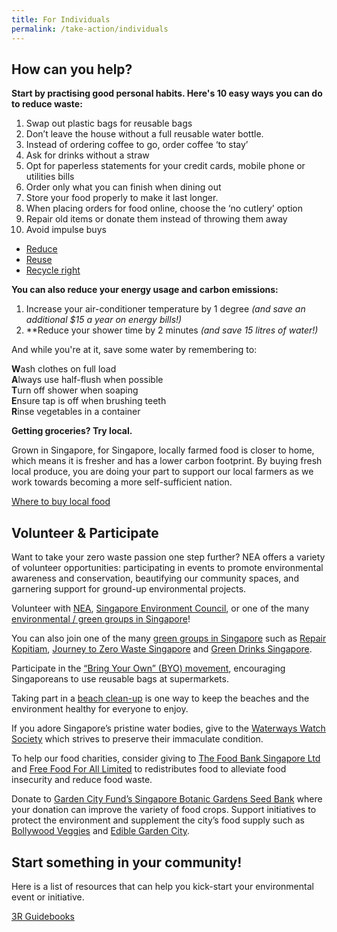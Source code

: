 ```yaml
---
title: For Individuals
permalink: /take-action/individuals
---
```


## How can you help?

**Start by practising good personal habits. Here's 10 easy ways you can do to reduce waste:**

1.  Swap out plastic bags for reusable bags
2.  Don’t leave the house without a full reusable water bottle.
3.  Instead of ordering coffee to go, order coffee ‘to stay’
4.  Ask for drinks without a straw
5.  Opt for paperless statements for your credit cards, mobile phone or utilities bills
6.  Order only what you can finish when dining out
7.  Store your food properly to make it last longer.
8.  When placing orders for food online, choose the ‘no cutlery’ option
9.  Repair old items or donate them instead of throwing them away
10.  Avoid impulse buys

-   [Reduce](https://www.towardszerowaste.gov.sg/reduce/)
-   [Reuse](https://www.towardszerowaste.gov.sg/reuse/)
-   [Recycle right](https://www.towardszerowaste.gov.sg/recycle/)

**You can also reduce your energy usage and carbon emissions:**

1.  Increase your air-conditioner temperature by 1 degree *(and save an additional $15 a year on energy bills!)*
2.  **Reduce your shower time by 2 minutes *(and save 15 litres of water!)*

And while you're at it, save some water by remembering to:

**W**ash clothes on full load   
**A**lways use half-flush when possible   
**T**urn off shower when soaping   
**E**nsure tap is off when brushing teeth   
**R**inse vegetables in a container   

**Getting groceries? Try local.**

Grown in Singapore, for Singapore, locally farmed food is closer to home, which means it is fresher and has a lower carbon footprint. By buying fresh local produce, you are doing your part to support our local farmers as we work towards becoming a more self-sufficient nation.

[Where to buy local food](https://www.sfa.gov.sg/fromSGtoSG/where-to-buy)






## Volunteer & Participate

Want to take your zero waste passion one step further? NEA offers a variety of volunteer opportunities: participating in events to promote environmental awareness and conservation, beautifying our community spaces, and garnering support for ground-up environmental projects.

Volunteer with [NEA](https://www.cgs.sg/volunteer), [Singapore Environment Council](https://sec.org.sg/volunteer/), or one of the many [environmental / green groups in Singapore](https://www.towardszerowaste.gov.sg/green-groups-in-singapore/)!

You can also join one of the many [green groups in Singapore](https://www.towardszerowaste.gov.sg/green-groups-in-singapore/) such as [Repair Kopitiam](https://repairkopitiam.sg/), [Journey to Zero Waste Singapore](https://www.facebook.com/groups/ZeroWasteJourneySg/) and [Green Drinks Singapore](https://www.facebook.com/groups/greendrinkssingapore/).

Participate in the [“Bring Your Own” (BYO) movement](http://www.byosingapore.com/byob/), encouraging Singaporeans to use reusable bags at supermarkets. 

Taking part in a [beach clean-up](https://www.publichygienecouncil.sg/beachcleanup) is one way to keep the beaches and the environment healthy for everyone to enjoy.

If you adore Singapore’s pristine water bodies, give to the  [Waterways Watch Society](https://www.giving.sg/waterways-watch-society)  which strives to preserve their immaculate condition.
  
To help our food charities, consider giving to [The Food Bank Singapore Ltd](https://www.giving.sg/the-food-bank-singapore-ltd) and [Free Food For All Limited](https://www.giving.sg/free-food-for-all-limited) to redistributes food to alleviate food insecurity and reduce food waste.

Donate to [Garden City Fund’s Singapore Botanic Gardens Seed Bank](https://www.giving.sg/garden-city-fund/seedbank) where your donation can improve the variety of food crops. Support initiatives to protect the environment and supplement the city’s food supply such as [Bollywood Veggies](https://bollywoodveggies.com.sg/) and [Edible Garden City](https://www.ediblegardencity.com/).




## Start something in your community!

Here is a list of resources that can help you kick-start your environmental event or initiative.

[3R Guidebooks](https://www.nea.gov.sg/our-services/waste-management/3r-programmes-and-resources/3r-guidebooks)










